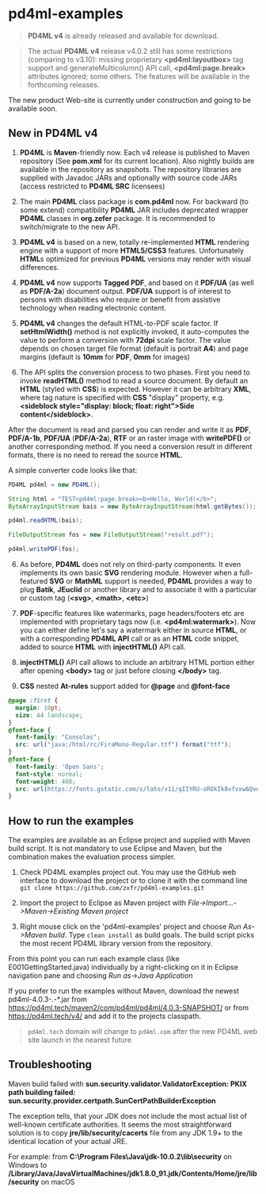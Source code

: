 pd4ml-examples
==============

> **PD4ML v4** is already released and available for download.  

> The actual **PD4ML v4** release v4.0.2 still has some restrictions (comparing to v3.10): missing proprietary **&lt;pd4ml:layoutbox&gt;** tag support
and generateMulticolumn() API call,
**&lt;pd4ml:page.break&gt;** attributes ignored; some others. The features will be available in the forthcoming releases.

The new product Web-site is currently under construction and going to be available soon.

New in PD4ML v4
---------------

1. **PD4ML** is **Maven**-friendly now. Each v4 release is published to Maven repository (See **pom.xml** for its current location). 
Also nightly builds are available in the 
repository as snapshots. The repository libraries are supplied with Javadoc JARs and optionally with source code JARs (access restricted to **PD4ML SRC** licensees)

2. The main **PD4ML** class package is **com.pd4ml** now. For backward (to some extend) compatibility **PD4ML** JAR includes deprecated 
wrapper **PD4ML** classes in **org.zefer** package. It is recommended to switch/migrate to the new API.

3. **PD4ML v4** is based on a new, totally re-implemented **HTML** rendering engine with a support of more **HTML5/CSS3** features. Unfortunately **HTML**s optimized 
for previous **PD4ML** versions may render with visual differences.

4. **PD4ML v4** now supports **Tagged PDF**, and based on it **PDF/UA** (as well as **PDF/A-2a**) document output. **PDF/UA** support is of interest to persons with disabilities who require 
or benefit from assistive technology when reading electronic content.

5. **PD4ML v4** changes the default HTML-to-PDF scale factor. If **setHtmlWidth()** method is not explicitly invoked, it auto-computes the value to perform
a conversion with **72dpi** scale factor. The value depends on chosen target file format (default is portrait **A4**) and page margins 
(default is **10mm** for **PDF**, **0mm** for images) 

6. The API splits the conversion process to two phases. First you need to invoke **readHTML()** method to read a source document. 
By default an **HTML** (styled with **CSS**) is expected. However it can be arbitrary **XML**, where tag nature is specified with **CSS** "display" 
property, e.g. **&lt;sideblock style="display: block; float: right"&gt;Side content&lt;/sideblock&gt;**.

After the document is read and parsed you can render and write it as **PDF**, **PDF/A-1b**, **PDF/UA** (**PDF/A-2a**), **RTF** or an raster image with **writePDF()** or 
another corresponding method. If you need a conversion result in different formats, there is no need to reread the source **HTML**. 

A simple converter code looks like that:
```java
PD4ML pd4ml = new PD4ML();

String html = "TEST<pd4ml:page.break><b>Hello, World!</b>";
ByteArrayInputStream bais = new ByteArrayInputStream(html.getBytes());

pd4ml.readHTML(bais);

FileOutputStream fos = new FileOutputStream("result.pdf");

pd4ml.writePDF(fos);
```
 
6. As before, **PD4ML** does not rely on third-party components. It even implements its own basic **SVG** rendering module. However when 
a full-featured **SVG** or **MathML** support is needed, **PD4ML** provides a way to plug **Batik**, **JEuclid** or another library and to associate 
it with a particular or custom tag (**&lt;svg&gt;**, **&lt;math&gt;**, **&lt;etc&gt;**)  

7. **PDF**-specific features like watermarks, page headers/footers etc are implemented with proprietary tags now (i.e. **&lt;pd4ml:watermark&gt;**).
Now you can either define let's say a watermark either in source **HTML**, or with a corresponding **PD4ML API** call or as 
an **HTML** code snippet, added to source **HTML** with **injectHTML()** API call.

8. **injectHTML()** API call allows to include an arbitrary HTML portion either after opening **&lt;body&gt;** tag or just before closing 
**&lt;/body&gt;** tag.

9. **CSS** nested **At-rules** support added for **@page** and **@font-face**
```css
@page :first {
  margin: 10pt;
  size: A4 landscape;
}
@font-face {
  font-family: "Consolas";
  src: url("java:/html/rc/FiraMono-Regular.ttf") format("ttf");
}
@font-face { 
  font-family: 'Open Sans';
  font-style: normal;
  font-weight: 400;
  src: url(https://fonts.gstatic.com/s/lato/v11/qIIYRU-oROkIk8vfvxw6QvesZW2xOQ-xsNqO47m55DA.woff) format('woff');
}

```

How to run the examples
-----------------------

The examples are available as an Eclipse project and supplied with Maven build script. 
It is not mandatory to use Eclipse and Maven, but the combination makes the evaluation process simpler.   

1. Check PD4ML examples project out. You may use the GitHub web interface to download 
the project or to clone it with the command line ```git clone https://github.com/zxfr/pd4ml-examples.git```

2. Import the project to Eclipse as Maven project with *File->Import...->Maven->Existing Maven project* 

3. Right mouse click on the 'pd4ml-examples' project and choose *Run As->Maven build*. Type ```clean install``` 
as build goals. The build script picks the most recent PD4ML library version from the repository.

From this point you can run each example class (like E001GettingStarted.java) individually by a right-clicking 
on it in Eclipse navigation pane and choosing *Run as->Java Application*

If you prefer to run the examples without Maven, download the newest 
pd4ml-4.0.3-*.*-*.jar from https://pd4ml.tech/maven2/com/pd4ml/pd4ml/4.0.3-SNAPSHOT/ or from https://pd4ml.tech/v4/ and add it to the projects classpath.

> ```pd4ml.tech``` domain will change to ```pd4ml.com``` after the new PD4ML web site launch in the nearest future

Troubleshooting
---------------

Maven build failed with
**sun.security.validator.ValidatorException: PKIX path building failed: sun.security.provider.certpath.SunCertPathBuilderException**

The exception tells, that your JDK does not include the most actual list of well-known certificate authorities. 
It seems the most straightforward solution is to copy **jre/lib/security/cacerts** file from any JDK 1.9+ to the identical location of your actual JRE. 

For example: 
from **C:\Program Files\Java\jdk-10.0.2\lib\security** on Windows to **/Library/Java/JavaVirtualMachines/jdk1.8.0_91.jdk/Contents/Home/jre/lib/security** on macOS 

 


